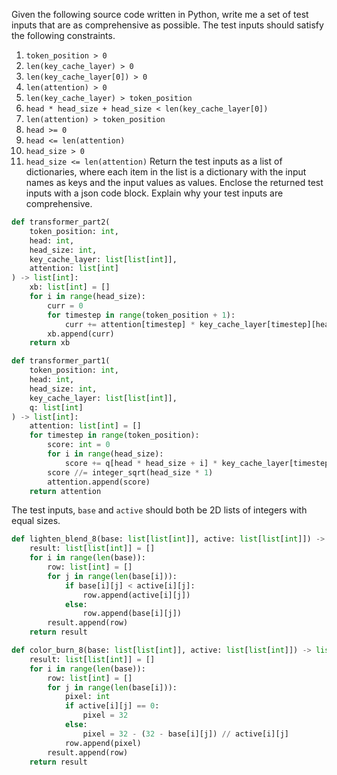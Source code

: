 Given the following source code written in Python, write me a set of test inputs that are as comprehensive as possible. The test inputs should satisfy the following constraints.
1. `token_position > 0`
2. `len(key_cache_layer) > 0`
3. `len(key_cache_layer[0]) > 0`
4. `len(attention) > 0`
5. `len(key_cache_layer) > token_position`
6. `head * head_size + head_size < len(key_cache_layer[0])`
7. `len(attention) > token_position`
8. `head >= 0`
9. `head <= len(attention)`
10. `head_size > 0`
11. `head_size <= len(attention)`
Return the test inputs as a list of dictionaries, where each item in the list is a dictionary with the input names as keys and the input values as values. Enclose the returned test inputs with a json code block. Explain why your test inputs are comprehensive.

```python
def transformer_part2(
    token_position: int,
    head: int,
    head_size: int,
    key_cache_layer: list[list[int]],
    attention: list[int]
) -> list[int]:
    xb: list[int] = []
    for i in range(head_size):
        curr = 0
        for timestep in range(token_position + 1):
            curr += attention[timestep] * key_cache_layer[timestep][head * head_size + i]
        xb.append(curr)
    return xb
```

```python
def transformer_part1(
    token_position: int,
    head: int,
    head_size: int,
    key_cache_layer: list[list[int]],
    q: list[int]
) -> list[int]:
    attention: list[int] = []
    for timestep in range(token_position):
        score: int = 0
        for i in range(head_size):
            score += q[head * head_size + i] * key_cache_layer[timestep][head * head_size + i]
        score //= integer_sqrt(head_size * 1)
        attention.append(score)
    return attention
```

The test inputs, `base` and `active` should both be 2D lists of integers with equal sizes.
```python
def lighten_blend_8(base: list[list[int]], active: list[list[int]]) -> list[list[int]]:
    result: list[list[int]] = []
    for i in range(len(base)):
        row: list[int] = []
        for j in range(len(base[i])):
            if base[i][j] < active[i][j]:
                row.append(active[i][j])
            else:
                row.append(base[i][j])
        result.append(row)
    return result
```

```python
def color_burn_8(base: list[list[int]], active: list[list[int]]) -> list[list[int]]:
    result: list[list[int]] = []
    for i in range(len(base)):
        row: list[int] = []
        for j in range(len(base[i])):
            pixel: int
            if active[i][j] == 0:
                pixel = 32
            else:
                pixel = 32 - (32 - base[i][j]) // active[i][j]
            row.append(pixel)
        result.append(row)
    return result
```
